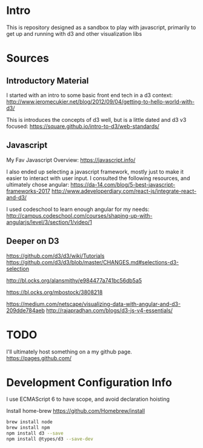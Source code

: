 # Intro
This is repository designed as a sandbox to play with javascript, primarily to get up and running with d3 and other visualization libs

# Sources

 ## Introductory Material
I started with an intro to some basic front end tech in a d3 context:
http://www.jeromecukier.net/blog/2012/09/04/getting-to-hello-world-with-d3/

This is introduces the concepts of d3 well, but is a little dated and d3 v3 focused: 
https://square.github.io/intro-to-d3/web-standards/

## Javascript
My Fav Javascript Overview: https://javascript.info/

I also ended up selecting a javascript framework, mostly just to make it easier to interact with user input. 
I consulted the following resources, and ultimately chose angular:
https://da-14.com/blog/5-best-javascript-frameworks-2017
http://www.adeveloperdiary.com/react-js/integrate-react-and-d3/

I used codeschool to learn enough angular for my needs:
http://campus.codeschool.com/courses/shaping-up-with-angularjs/level/3/section/1/video/1


## Deeper on D3 
https://github.com/d3/d3/wiki/Tutorials
https://github.com/d3/d3/blob/master/CHANGES.md#selections-d3-selection

http://bl.ocks.org/alansmithy/e984477a741bc56db5a5

https://bl.ocks.org/mbostock/3808218

https://medium.com/netscape/visualizing-data-with-angular-and-d3-209dde784aeb
http://rajapradhan.com/blogs/d3-js-v4-essentials/


# TODO 
I'll ultimately host something on a my github page. https://pages.github.com/ 

# Development Configuration Info

I use ECMAScript 6 to have scope, and avoid declaration hoisting

Install home-brew 
https://github.com/Homebrew/install

```bash
brew install node
brew install npm
npm install d3 --save
npm install @types/d3 --save-dev
```

